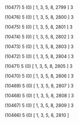 (10477) 5 (0) [ 1, 3, 5, 8, 2799 ] 3 


(10476) 5 (0) [ 1, 3, 5, 8, 2800 ] 3 


(10475) 5 (0) [ 1, 3, 5, 8, 2801 ] 3 


(10474) 5 (0) [ 1, 3, 5, 8, 2802 ] 3 


(10473) 5 (0) [ 1, 3, 5, 8, 2803 ] 3 


(10472) 5 (0) [ 1, 3, 5, 8, 2804 ] 3 


(10471) 5 (0) [ 1, 3, 5, 8, 2805 ] 3 


(10470) 5 (0) [ 1, 3, 5, 8, 2806 ] 3 


(10469) 5 (0) [ 1, 3, 5, 8, 2807 ] 3 


(10468) 5 (0) [ 1, 3, 5, 8, 2808 ] 3 


(10467) 5 (0) [ 1, 3, 5, 8, 2809 ] 3 


(10466) 5 (0) [ 1, 3, 5, 8, 2810 ]  

